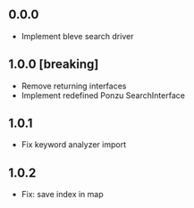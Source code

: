 ## 0.0.0

- Implement bleve search driver

## 1.0.0 [breaking]

- Remove returning interfaces
- Implement redefined Ponzu SearchInterface

## 1.0.1

- Fix keyword analyzer import

## 1.0.2

- Fix: save index in map
